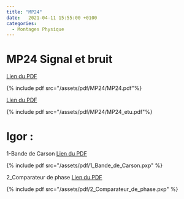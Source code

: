 ```yaml
---
title: "MP24"
date:   2021-04-11 15:55:00 +0100
categories:
  - Montages Physique
---
```




# MP24 Signal et bruit

[Lien du PDF](/assets/pdf/MP24/MP24.pdf)

{% include pdf src="/assets/pdf/MP24/MP24.pdf"%}

[Lien du PDF](/assets/pdf/MP24/MP24_etu.pdf)

{% include pdf src="/assets/pdf/MP24/MP24_etu.pdf"%}



# Igor :

1-Bande de Carson
[Lien du PDF](/assets/pdf/1_Bande_de_Carson.pxp)

{% include pdf src="/assets/pdf/1_Bande_de_Carson.pxp" %}

2_Comparateur de phase
[Lien du PDF](/assets/pdf/2_Comparateur_de_phase.pxp)

{% include pdf src="/assets/pdf/2_Comparateur_de_phase.pxp" %}
